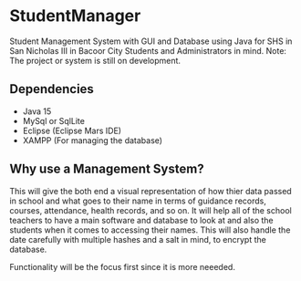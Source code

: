 # StudentManager
Student Management System with GUI and Database using Java for SHS in San Nicholas III in Bacoor City Students and Administrators in mind.
Note: The project or system is still on development.

## Dependencies
- Java 15
- MySql or SqlLite
- Eclipse (Eclipse Mars IDE)
- XAMPP (For managing the database)

## Why use a Management System?
This will give the both end a visual representation of how thier data passed in school and what goes to their name in terms of guidance records, courses, attendance, health records, and so on. It will help all of the school teachers to have a main software and database to look at and also the students when it comes to accessing their names. This will also handle the date carefully with multiple hashes and a salt in mind, to encrypt the database.

Functionality will be the focus first since it is more neeeded.
